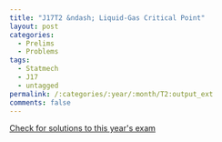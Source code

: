 ```yaml
---
title: "J17T2 &ndash; Liquid-Gas Critical Point"
layout: post
categories:
  - Prelims
  - Problems
tags:
  - Statmech
  - J17
  - untagged
permalink: /:categories/:year/:month/T2:output_ext
comments: false
---
```

<object data="2017J2T.pdf" type="application/pdf" width="100%" height="500"></object>
<div class="message"><a href='https://princetonprelim.com/prelim/38/'>Check for solutions to this year's exam</a></div>